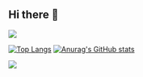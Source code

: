## Hi there 👋

<!--
**rojae1339/rojae1339** is a ✨ _special_ ✨ repository because its `README.md` (this file) appears on your GitHub profile.

Here are some ideas to get you started:

- 🔭 I’m currently working on ...
- 🌱 I’m currently learning ...
- 👯 I’m looking to collaborate on ...
- 🤔 I’m looking for help with ...
- 💬 Ask me about ...
- 📫 How to reach me: ...
- 😄 Pronouns: ...
- ⚡ Fun fact: ...
-->
<img src="https://capsule-render.vercel.app/api?type=waving&color=E9D095&&height=130&section=header&text=Welcome2MyGitHub&animation=twinkling&fontColor=e56456&fontAlignY=30&fontSize=35&stroke=bb84e5" />

[![Top Langs](https://github-readme-stats.vercel.app/api/top-langs/?username=rojae1339)](https://github.com/rojae1339/github-readme-stats)
[![Anurag's GitHub stats](https://github-readme-stats.vercel.app/api?username=rojae1339)](https://github.com/rojae1339/github-readme-stats)




<img src="https://capsule-render.vercel.app/api?type=waving&color=E9D095&height=130&section=footer" />

